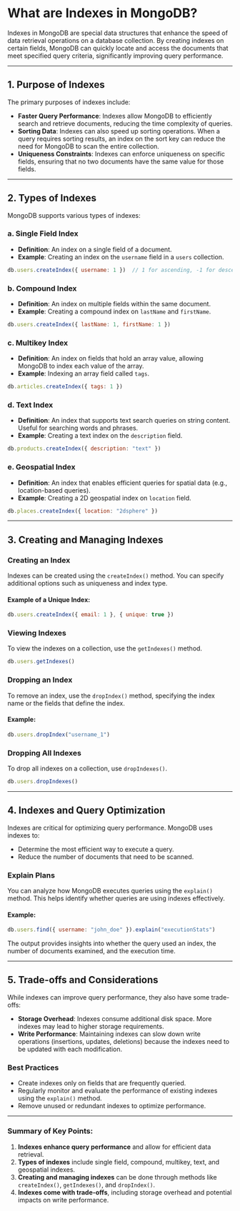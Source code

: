 # **What are Indexes in MongoDB?**

Indexes in MongoDB are special data structures that enhance the speed of data retrieval operations on a database collection. By creating indexes on certain fields, MongoDB can quickly locate and access the documents that meet specified query criteria, significantly improving query performance.

---

## **1. Purpose of Indexes**

The primary purposes of indexes include:

- **Faster Query Performance**: Indexes allow MongoDB to efficiently search and retrieve documents, reducing the time complexity of queries.
- **Sorting Data**: Indexes can also speed up sorting operations. When a query requires sorting results, an index on the sort key can reduce the need for MongoDB to scan the entire collection.
- **Uniqueness Constraints**: Indexes can enforce uniqueness on specific fields, ensuring that no two documents have the same value for those fields.

---

## **2. Types of Indexes**

MongoDB supports various types of indexes:

### **a. Single Field Index**

- **Definition**: An index on a single field of a document.
- **Example**: Creating an index on the `username` field in a `users` collection.

```javascript
db.users.createIndex({ username: 1 })  // 1 for ascending, -1 for descending
```

### **b. Compound Index**

- **Definition**: An index on multiple fields within the same document.
- **Example**: Creating a compound index on `lastName` and `firstName`.

```javascript
db.users.createIndex({ lastName: 1, firstName: 1 })
```

### **c. Multikey Index**

- **Definition**: An index on fields that hold an array value, allowing MongoDB to index each value of the array.
- **Example**: Indexing an array field called `tags`.

```javascript
db.articles.createIndex({ tags: 1 })
```

### **d. Text Index**

- **Definition**: An index that supports text search queries on string content. Useful for searching words and phrases.
- **Example**: Creating a text index on the `description` field.

```javascript
db.products.createIndex({ description: "text" })
```

### **e. Geospatial Index**

- **Definition**: An index that enables efficient queries for spatial data (e.g., location-based queries).
- **Example**: Creating a 2D geospatial index on `location` field.

```javascript
db.places.createIndex({ location: "2dsphere" })
```

---

## **3. Creating and Managing Indexes**

### **Creating an Index**

Indexes can be created using the `createIndex()` method. You can specify additional options such as uniqueness and index type.

#### **Example of a Unique Index:**

```javascript
db.users.createIndex({ email: 1 }, { unique: true })
```

### **Viewing Indexes**

To view the indexes on a collection, use the `getIndexes()` method.

```javascript
db.users.getIndexes()
```

### **Dropping an Index**

To remove an index, use the `dropIndex()` method, specifying the index name or the fields that define the index.

#### **Example:**

```javascript
db.users.dropIndex("username_1")
```

### **Dropping All Indexes**

To drop all indexes on a collection, use `dropIndexes()`.

```javascript
db.users.dropIndexes()
```

---

## **4. Indexes and Query Optimization**

Indexes are critical for optimizing query performance. MongoDB uses indexes to:

- Determine the most efficient way to execute a query.
- Reduce the number of documents that need to be scanned.

### **Explain Plans**

You can analyze how MongoDB executes queries using the `explain()` method. This helps identify whether queries are using indexes effectively.

#### **Example:**

```javascript
db.users.find({ username: "john_doe" }).explain("executionStats")
```

The output provides insights into whether the query used an index, the number of documents examined, and the execution time.

---

## **5. Trade-offs and Considerations**

While indexes can improve query performance, they also have some trade-offs:

- **Storage Overhead**: Indexes consume additional disk space. More indexes may lead to higher storage requirements.
- **Write Performance**: Maintaining indexes can slow down write operations (insertions, updates, deletions) because the indexes need to be updated with each modification.

### **Best Practices**

- Create indexes only on fields that are frequently queried.
- Regularly monitor and evaluate the performance of existing indexes using the `explain()` method.
- Remove unused or redundant indexes to optimize performance.

---

### **Summary of Key Points:**

1. **Indexes enhance query performance** and allow for efficient data retrieval.
2. **Types of indexes** include single field, compound, multikey, text, and geospatial indexes.
3. **Creating and managing indexes** can be done through methods like `createIndex()`, `getIndexes()`, and `dropIndex()`.
4. **Indexes come with trade-offs**, including storage overhead and potential impacts on write performance.
